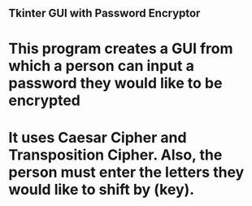 ## Tkinter GUI with Password Encryptor

# This program creates a GUI from which a person can input a password they would like to be encrypted 
# It uses Caesar Cipher and Transposition Cipher. Also, the person must enter the letters they would like to shift by (key).
